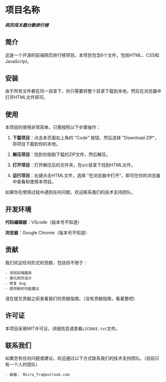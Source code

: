 # 项目名称 #

#### ***网页闯关题分数排行榜*** #### 

## 简介 ##

这是一个开源的前端网页排行榜项目。本项目包含6个文件，包括HTML、CSS和JavaScript。

## 安装 ##

由于所有文件都在同一目录下，你只需要将整个目录下载到本地，然后在浏览器中打开HTML文件即可。

## 使用 ##

本项目的使用非常简单，只需按照以下步骤操作：

1. **下载项目**：点击本页面右上角的 "Code" 按钮，然后选择 "Download ZIP"，将项目下载到你的本地。

2. **解压项目**：找到你刚刚下载的ZIP文件，然后解压。

3. **打开项目**：打开解压后的文件夹，在src目录下找到HTML文件。

4. **运行项目**：右键点击HTML文件，选择 "在浏览器中打开"，即可在你的浏览器中查看和使用本项目。

如果你在使用过程中遇到任何问题，欢迎联系我们的技术支持团队。

## 开发环境 ##

**代码编辑器**：VScode（版本号不知道）

**浏览器**：Google Chrome（版本号不知道）

## 贡献 ##

我们欢迎任何形式的贡献，包括但不限于：

	- 添加后端服务
	- 美化网页设计
	- 修复 bug
	- 提供新的功能建议

请在提交贡献之前查看我们的贡献指南。（没有贡献指南，看着整吧）

## 许可证 ##

本项目采用MIT许可证，详细信息请查看`LICENSE.txt`文件。

## 联系我们 ##
如果您有任何问题或建议，欢迎通过以下方式联系我们的技术支持团队。（目前只有一个人的团队）

	- 邮箱： Micro_Tra@outlook.com



